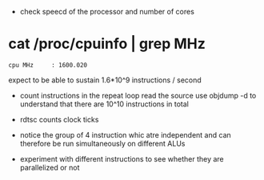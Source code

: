 
* check speecd of the processor and number of cores 
 # cat /proc/cpuinfo | grep MHz
    cpu MHz		: 1600.020
  expect to be able to sustain 1.6*10^9 instructions / second 

* count instructions in the repeat loop
  read the source 
  use objdump -d to understand that there are 10^10 instructions in total 

* rdtsc counts clock ticks 

* notice the group of 4 instruction whic atre independent and can therefore be run simultaneously on different ALUs 

* experiment with different instructions to see whether they are parallelized or not
